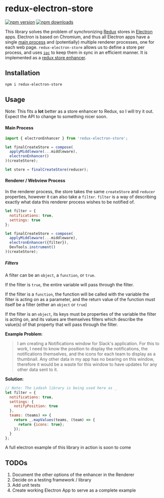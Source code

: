 # redux-electron-store
[![npm version](https://img.shields.io/npm/v/redux-electron-store.svg?style=flat-square)](https://www.npmjs.com/package/redux-electron-store)
[![npm downloads](https://img.shields.io/npm/dm/redux-electron-store.svg?style=flat-square)](https://www.npmjs.com/package/redux-electron-store)

This library solves the problem of synchronizing [Redux](https://github.com/rackt/redux/) stores in [Electron](https://github.com/atom/electron) apps. Electron is based on Chromium, and thus all Electron apps have a single [main process](https://github.com/atom/electron/blob/master/docs/tutorial/quick-start.md#differences-between-main-process-and-renderer-process) and (potentially) multiple renderer processes, one for each web page. `redux-electron-store` allows us to define a store per process, and uses [`ipc`](https://github.com/atom/electron/blob/master/docs/api/ipc-main.md) to keep them in sync in an efficient manner.  It is implemented as a [redux store enhancer](https://github.com/rackt/redux/blob/master/docs/Glossary.md#store-enhancer).

## Installation
```bash
npm i redux-electron-store
```

## Usage

Note:  This fits a __lot__ better as a store enhancer to Redux, so I will try it out. Expect the API to change to something nicer soon.

#### Main Process


```javascript
import { electronEnhancer } from 'redux-electron-store';

let finalCreateStore = compose(
  applyMiddleware(...middleware),
  electronEnhancer()
)(createStore);

let store = finalCreateStore(reducer);
```

#### Renderer / Webview Process

In the renderer process, the store takes the same `createStore` and `reducer` properties, however it can also take a `filter`.  `filter` is a way of describing exactly what data this renderer process wishes to be notified of.

```javascript
let filter = {
  notifications: true,
  settings: true
};

let finalCreateStore = compose(
  applyMiddleware(...middleware),
  electronEnhancer({filter}),
  DevTools.instrument()
)(createStore);
```

##### Filters

A filter can be an `object`, a `function`, or `true`.

If the filter is `true`, the entire variable will pass through the filter.

If the filter is a `function`, the function will be called with the variable the filter is acting on as a parameter, and the return value of the function must itself be a filter (either an `object` or `true`)

If the filter is an `object`, its keys must be properties of the variable the filter is acting on, and its values are themselves filters which describe the value(s) of that property that will pass through the filter.

**Example Problem**:


>I am creating a Notifications window for Slack's application.  For this to work, I need to know the position to display the notifications, the notifications themselves, and the icons for each team to display as a thumbnail.  Any other data in my app has no bearing on this window, therefore it would be a waste for this window to have updates for any other data sent to it.

**Solution**:
```javascript
// Note: The Lodash library is being used here as _
let filter = {
  notifications: true,
  settings: {
    notifyPosition: true
  },
  teams: (teams) => {
    return _.mapValues(teams, (team) => {
      return {icons: true};
    });
  }
};
```

A full electron example of this library in action is soon to come

## TODOs

1. Document the other options of the enhancer in the Renderer
1. Decide on a testing framework / library
1. Add unit tests
1. Create working Electron App to serve as a complete example
